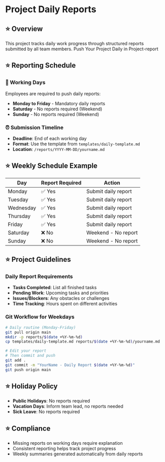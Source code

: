 # Project Daily Reports

## ⭐ Overview

This project tracks daily work progress through structured reports submitted by all team members.
Push Your Project Daily in Project-report

## ⭐ Reporting Schedule

### 📅 Working Days
Employees are required to push daily reports:
- **Monday to Friday** - Mandatory daily reports
- **Saturday** - No reports required (Weekend)
- **Sunday** - No reports required (Weekend)

### ⏰ Submission Timeline
- **Deadline**: End of each working day
- **Format**: Use the template from `templates/daily-template.md`
- **Location**: `/reports/YYYY-MM-DD/yourname.md`

## ⭐ Weekly Schedule Example

| Day | Report Required | Action |
|-----|----------------|--------|
| Monday | ✅ Yes | Submit daily report |
| Tuesday | ✅ Yes | Submit daily report |
| Wednesday | ✅ Yes | Submit daily report |
| Thursday | ✅ Yes | Submit daily report |
| Friday | ✅ Yes | Submit daily report |
| Saturday | ❌ No | Weekend - No report |
| Sunday | ❌ No | Weekend - No report |

## ⭐ Project Guidelines

### Daily Report Requirements
- **Tasks Completed**: List all finished tasks
- **Pending Work**: Upcoming tasks and priorities
- **Issues/Blockers**: Any obstacles or challenges
- **Time Tracking**: Hours spent on different activities

### Git Workflow for Weekdays
```bash
# Daily routine (Monday-Friday)
git pull origin main
mkdir -p reports/$(date +%Y-%m-%d)
cp templates/daily-template.md reports/$(date +%Y-%m-%d)/yourname.md

# Edit your report
# Then commit and push
git add .
git commit -m "YourName - Daily Report $(date +%Y-%m-%d)"
git push origin main
```

## ⭐ Holiday Policy

- **Public Holidays**: No reports required
- **Vacation Days**: Inform team lead, no reports needed
- **Sick Leave**: No reports required

## ⭐ Compliance

- Missing reports on working days require explanation
- Consistent reporting helps track project progress
- Weekly summaries generated automatically from daily reports